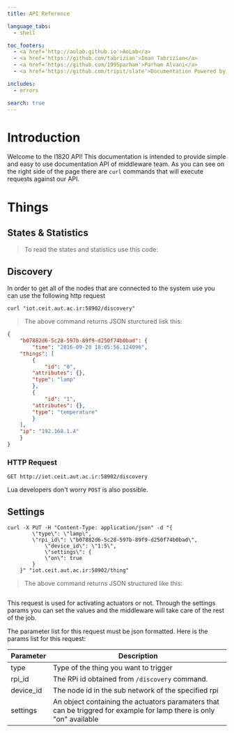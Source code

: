 ```yaml
---
title: API Reference

language_tabs:
  - shell

toc_footers:
  - <a href='http://aolab.github.io'>AoLab</a>  
  - <a href='https://github.com/tabrizian'>Iman Tabrizian</a>
  - <a href='https://github.com/1995parham'>Parham Alvani</a>
  - <a href='https://github.com/tripit/slate'>Documentation Powered by Slate</a>

includes:
  - errors

search: true
---
```


# Introduction

Welcome to the I1820 API! This documentation is intended to provide
simple and easy to use documentation API of middleware team. As you can see
on the right side of the page there are ```curl``` commands that will execute
requests against our API.

# Things

## States & Statistics

> To read the states and statistics use this code:

## Discovery

In order to get all of the nodes that are connected to the system use you 
can use the following http request

```shell
curl "iot.ceit.aut.ac.ir:58902/discovery"
```

> The above command returns JSON sturctured lisk this:

```json
{
    "b07882d6-5c28-597b-89f9-d250f74b0bad": {
        "time": "2016-09-20 18:05:56.124096",
	"things": [
	    {
	        "id": "0",
		"attributes": {},
		"type": "lamp"
	    },
	    {
	        "id": "1",
		"attributes": {},
		"type": "temperature"
	    }
	],
	"ip": "192.168.1.4"
    }
}
```

### HTTP Request

`GET http://iot.ceit.aut.ac.ir:58902/discovery`

<aside class="success">
Lua developers don't worry <code>POST</code> is also possible.
</aside>

## Settings

```shell
curl -X PUT -H "Content-Type: application/json" -d "{
        \"type\": \"lamp\",
        \"rpi_id\": \"b07882d6-5c28-597b-89f9-d250f74b0bad\",
            \"device_id\": \"1:5\",
            \"settings\": {
            \"on\": true
        }
    }" "iot.ceit.aut.ac.ir:58902/thing"
```

> The above command returns JSON structured like this:

```json
```

This request is used for activating actuators or not. Through the settings params
you can set the values and the middleware will take care of the rest of the job. 

The parameter list for this request must be json formatted. Here is the params
list for this request:

Parameter | Description
--------- | -----------
type | Type of the thing you want to trigger 
rpi_id | The RPi id obtained from ```/discovery``` command. 
device_id | The node id in the sub network of the specified rpi
settings | An object containing the actuators paramaters that can be triggred for example for lamp there is only "on" available

